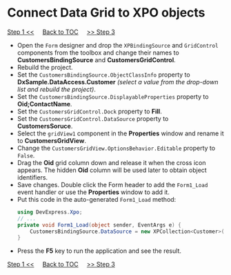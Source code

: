 # Connect Data Grid to XPO objects
[Step 1 <<](/create-persistent-classes-and-connect-xpo-to-database.md) 
&nbsp;&nbsp;&nbsp;
[Back to TOC](../../)
&nbsp;&nbsp;&nbsp;
[>> Step 3](/implement-crud-functionality-with-xpo-objects.md)   

* Open the `Form` designer and drop the `XPBindingSource` and `GridControl` components from the toolbox and change their names to **CustomersBindingSource** and **CustomersGridControl**.
* Rebuild the project.
* Set the `CustomersBindingSource.ObjectClassInfo` property to **DxSample.DataAccess.Customer** *(select a value from the drop-down list and rebuild the project)*.
* Set the `CustomersBindingSource.DisplayableProperties` property to **Oid;ContactName**.
* Set the `CustomersGridControl.Dock` property to **Fill**.
* Set the `CustomersGridControl.DataSource` property to **CustomersSoruce**.
* Select the `gridView1` component in the **Properties** window and rename it to **CustomersGridView**.
* Change the `CustomersGridView.OptionsBehavior.Editable` property to `False`.
* Drag the **Oid** grid column down and release it when the cross icon appears. The hidden **Oid** column will be used later to obtain object identifiers.
* Save changes. Double click the Form header to add the `Form1_Load` event handler or use the **Properties** window to add it.
* Put this code in the auto-generated `Form1_Load` method:
    ```csharp
    using DevExpress.Xpo;
    // ...
    private void Form1_Load(object sender, EventArgs e) {
        CustomersBindingSource.DataSource = new XPCollection<Customer>(new Session());
    }
    ```
* Press the **F5** key to run the application and see the result.

[Step 1 <<](/create-persistent-classes-and-connect-xpo-to-database.md) 
&nbsp;&nbsp;&nbsp;
[Back to TOC](../../)
&nbsp;&nbsp;&nbsp;
[>> Step 3](/implement-crud-functionality-with-xpo-objects.md)   